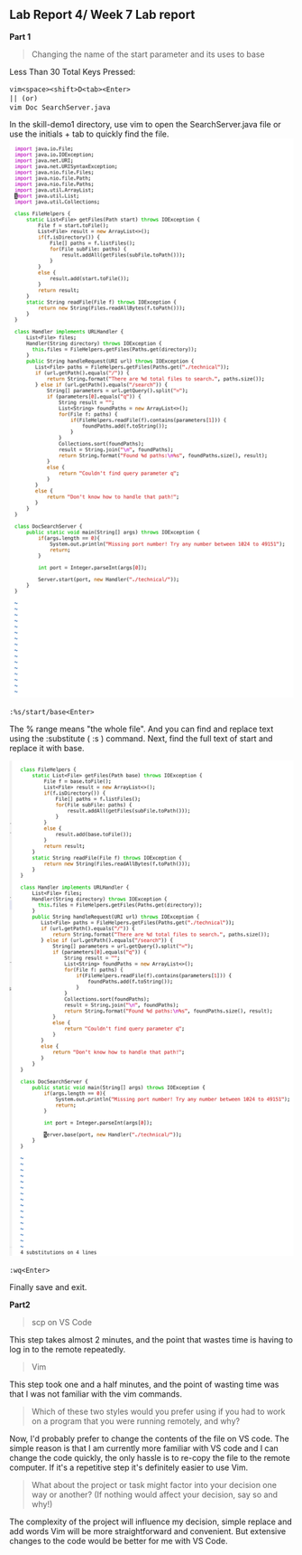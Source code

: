 ## Lab Report 4/ Week 7 Lab report
**Part 1**

> Changing the name of the start parameter and its uses to base

Less Than 30 Total Keys Pressed:

```
vim<space><shift>D<tab><Enter> 
|| (or)
vim Doc SearchServer.java
```
In the skill-demo1 directory, use vim to open the SearchServer.java file or use the initials + tab to quickly find the file.
![Unedit](lab7/Unedit.png)

```
:%s/start/base<Enter>
```
The % range means "the whole file". And you can find and replace text using the :substitute ( :s ) command. Next, find the full text of start and replace it with base.

![Edit](lab7/Edit.png)

```
:wq<Enter>
```
Finally save and exit.

**Part2**
> scp on VS Code

This step takes almost 2 minutes, and the point that wastes time is having to log in to the remote repeatedly.

>Vim

This step took one and a half minutes, and the point of wasting time was that I was not familiar with the vim commands.

> Which of these two styles would you prefer using if you had to work on a program that you were running remotely, and why?

Now, I'd probably prefer to change the contents of the file on VS code. The simple reason is that I am currently more familiar with VS code and I can change the code quickly, the only hassle is to re-copy the file to the remote computer. If it's a repetitive step it's definitely easier to use Vim.

> What about the project or task might factor into your decision one way or another? (If nothing would affect your decision, say so and why!)

The complexity of the project will influence my decision, simple replace and add words Vim will be more straightforward and convenient. But extensive changes to the code would be better for me with VS Code.

